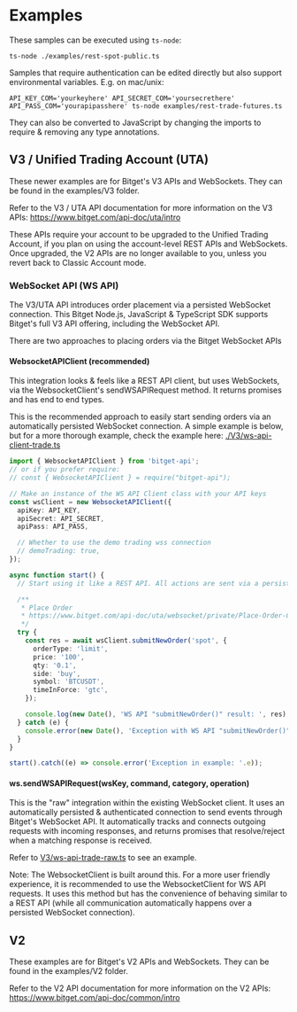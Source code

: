 # Examples

These samples can be executed using `ts-node`:

```
ts-node ./examples/rest-spot-public.ts
```

Samples that require authentication can be edited directly but also support environmental variables. E.g. on mac/unix:

```
API_KEY_COM='yourkeyhere' API_SECRET_COM='yoursecrethere' API_PASS_COM='yourapipasshere' ts-node examples/rest-trade-futures.ts
```

They can also be converted to JavaScript by changing the imports to require & removing any type annotations.

## V3 / Unified Trading Account (UTA)

These newer examples are for Bitget's V3 APIs and WebSockets. They can be found in the examples/V3 folder.

Refer to the V3 / UTA API documentation for more information on the V3 APIs:
https://www.bitget.com/api-doc/uta/intro

These APIs require your account to be upgraded to the Unified Trading Account, if you plan on using the account-level REST APIs and WebSockets. Once upgraded, the V2 APIs are no longer available to you, unless you revert back to Classic Account mode.

### WebSocket API (WS API)

The V3/UTA API introduces order placement via a persisted WebSocket connection. This Bitget Node.js, JavaScript & TypeScript SDK supports Bitget's full V3 API offering, including the WebSocket API.

There are two approaches to placing orders via the Bitget WebSocket APIs

#### WebsocketAPIClient (recommended)

This integration looks & feels like a REST API client, but uses WebSockets, via the WebsocketClient's sendWSAPIRequest method. It returns promises and has end to end types.

This is the recommended approach to easily start sending orders via an automatically persisted WebSocket connection. A simple example is below, but for a more thorough example, check the example here: [./V3/ws-api-client-trade.ts](./V3/ws-api-client-trade.ts)

```typescript
import { WebsocketAPIClient } from 'bitget-api';
// or if you prefer require:
// const { WebsocketAPIClient } = require("bitget-api");

// Make an instance of the WS API Client class with your API keys
const wsClient = new WebsocketAPIClient({
  apiKey: API_KEY,
  apiSecret: API_SECRET,
  apiPass: API_PASS,

  // Whether to use the demo trading wss connection
  // demoTrading: true,
});

async function start() {
  // Start using it like a REST API. All actions are sent via a persisted WebSocket connection.

  /**
   * Place Order
   * https://www.bitget.com/api-doc/uta/websocket/private/Place-Order-Channel#request-parameters
   */
  try {
    const res = await wsClient.submitNewOrder('spot', {
      orderType: 'limit',
      price: '100',
      qty: '0.1',
      side: 'buy',
      symbol: 'BTCUSDT',
      timeInForce: 'gtc',
    });

    console.log(new Date(), 'WS API "submitNewOrder()" result: ', res);
  } catch (e) {
    console.error(new Date(), 'Exception with WS API "submitNewOrder()": ', e);
  }
}

start().catch((e) => console.error('Exception in example: '.e));
```

#### ws.sendWSAPIRequest(wsKey, command, category, operation)

This is the "raw" integration within the existing WebSocket client. It uses an automatically persisted & authenticated connection to send events through Bitget's WebSocket API. It automatically tracks and connects outgoing requests with incoming responses, and returns promises that resolve/reject when a matching response is received.

Refer to [V3/ws-api-trade-raw.ts](./V3/ws-api-trade-raw.ts) to see an example.

Note: The WebsocketClient is built around this. For a more user friendly experience, it is recommended to use the WebsocketClient for WS API requests. It uses this method but has the convenience of behaving similar to a REST API (while all communication automatically happens over a persisted WebSocket connection).

## V2

These examples are for Bitget's V2 APIs and WebSockets. They can be found in the examples/V2 folder.

Refer to the V2 API documentation for more information on the V2 APIs:
https://www.bitget.com/api-doc/common/intro
